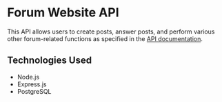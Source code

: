 # Forum Website API

This API allows users to create posts, answer posts, and perform various other forum-related functions as specified in the [API documentation](https://docs.google.com/document/d/1HNXI7pJd4xmmO4_hXNUZe94GA0ikWnWEZQjwgVdLUq8).

## Technologies Used
- Node.js
- Express.js
- PostgreSQL
